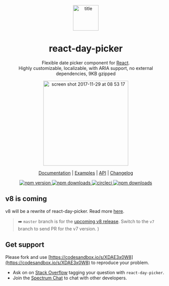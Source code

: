 <p align="center">
<a href="http://react-day-picker.js.org"><img width="80" style="margin: 0 auto" alt="title" src="https://user-images.githubusercontent.com/120693/33364057-0d4a962a-d4e3-11e7-8506-0f9aede2b345.png"></a>
</p>
<h1 align="center">react-day-picker</h1>
<p align="center">
  Flexible date picker component for <a href="https://facebook.github.io/react/">React</a>.
  <br />
  Highly customizable, localizable, with ARIA support, no external dependencies, 9KB gzipped
</p>
<p align="center">
  <a href="http://react-day-picker.js.org"><img width="266" alt="screen shot 2017-11-29 at 08 53 17" src="https://user-images.githubusercontent.com/120693/33363979-cb60fb5a-d4e2-11e7-8d21-f4779b8b9105.png">
</a>
</p>
<p align="center">
  <a href="http://react-day-picker.js.org">Documentation</a> | <a href="http://react-day-picker.js.org/examples/basic">Examples</a> | <a href="http://react-day-picker.js.org/api/DayPicker">API</a> | <a href="http://react-day-picker.js.org/changelog">Changelog</a>
</p>
<p align="center">
  <a href="https://www.npmjs.com/package/react-day-picker">
    <img src="https://img.shields.io/npm/v/react-day-picker.svg?style=flat-square" alt="npm version">
  </a>
  <a href="http://npm-stat.com/charts.html?package=react-day-picker">
    <img src="https://img.shields.io/npm/dm/react-day-picker.svg?style=flat-square" alt="npm downloads">
  </a>
  <a href="https://circleci.com/gh/gpbl/react-day-picker">
    <img src="https://img.shields.io/circleci/project/github/gpbl/react-day-picker/master.svg?style=flat-square" alt="circleci">
  </a>
  <a href="https://codecov.io/gh/gpbl/react-day-picker">
    <img src="https://img.shields.io/codecov/c/github/gpbl/react-day-picker/master.svg?style=flat-square" alt="npm downloads">
  </a>
</p>

## v8 is coming

v8 will be a rewrite of react-day-picker. Read more [here](https://github.com/gpbl/react-day-picker/issues/942).

> ➡️ `master` branch is for the [upcoming v8 release](https://github.com/gpbl/react-day-picker/issues/942). Switch to the `v7` branch to send PR for the v7 version.
)

## Get support

Please fork and use [https://codesandbox.io/s/XDAE3x0W8](https://codesandbox.io/s/XDAE3x0W8) to reproduce your problem.

* Ask on on [Stack Overflow](http://stackoverflow.com/questions/tagged/react-day-picker?sort=newest) tagging your question with `react-day-picker`.
* Join the [Spectrum Chat](https://spectrum.chat/react-day-picker?tab=chat) to chat with other developers.
